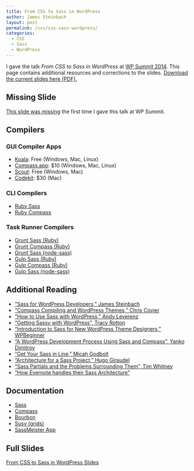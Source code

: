 ```yaml
---
title: From CSS to Sass in WordPress
author: James Steinbach
layout: post
permalink: /css/css-sass-wordpress/
categories:
  - CSS
  - Sass
  - WordPress
---
```

I gave the talk *From CSS to Sass in WordPress* at <a title="WP Summit 2014" href="http://environmentsforhumans.com/2014/wp-summit/" target="_blank">WP Summit 2014</a>. This page contains additional resources and corrections to the slides. [Download the current slides here (PDF).][1]

## Missing Slide

[This slide was missing][2] the first time I gave this talk at WP Summit.

## Compilers

### GUI Compiler Apps

* [Koala](http://koala-app.com/): Free (Windows, Mac, Linux)
* [Compass.app](http://compass.kkbox.com/): $10 (Windows, Mac, Linux)
* [Scout](http://mhs.github.io/scout-app): Free (Windows, Mac)
* [Codekit](http://incident57.com/codekit): $30 (Mac)

### CLI Compilers

* [Ruby Sass](http://sass-lang.com/install)
* [Ruby Compass](http://compass-style.org/install/)

### Task Runner Compilers

* [Grunt Sass (Ruby)](https://github.com/gruntjs/grunt-contrib-sass)
* [Grunt Compass (Ruby)](https://github.com/gruntjs/grunt-contrib-compass)
* [Grunt Sass (node-sass)](https://github.com/sindresorhus/grunt-sass)
* [Gulp Sass (Ruby)](https://www.npmjs.com/package/gulp-ruby-sass)
* [Gulp Compass (Ruby)](https://www.npmjs.com/package/gulp-compass)
* [Gulp Sass (node-sass)](https://www.npmjs.com/package/gulp-sass)

## Additional Reading

* [“Sass for WordPress Developers,” James Steinbach](http://www.sitepoint.com/sass-for-wordpress-developers/)
* [“Compass Compiling and WordPress Themes,” Chris Coyier](http://css-tricks.com/compass-compiling-and-wordpress-themes/)
* [“How to Use Sass with WordPress,” Andy Leverenz](http://elegantthemes.com/blog/tips-tricks/how-to-use-sass-with-wordpress-a-step-by-step-guide)
* [“Getting Sassy with WordPress”, Tracy Rotton](http://wordpress.tv/2014/11/11/tracy-rotton-getting-sassy-with-wordpress/)
* [“Introduction to Sass for New WordPress Theme Designers,” WPBeginner](http://www.wpbeginner.com/wp-tutorials/introduction-to-sass-for-new-wordpress-theme-designers/)
* [“A WordPress Development Process Using Sass and Compass”, Yanko Dimitrov](http://code.tutsplus.com/tutorials/a-wordpress-development-process-using-sass-and-compass--cms-21861)
* [“Get Your Sass in Line,” Micah Godbolt](http://godbolt.me/blog/get-your-sass-in-line.html)
* [“Architecture for a Sass Project,” Hugo Giraudel](http://sitepoint.com/architecture-sass-project/)
* [“Sass Partials and the Problems Surrounding Them”, Tim Whitney](https://medium.com/@timodwhit/sass-partials-and-the-problems-surrounding-them-1d9217aa6dee)
* [“How Evernote handles their Sass Architecture”](http://blog.evernote.com/tech/2014/12/17/evernote-handles-sass-architecture/)

## Documentation

  * <a title="Sass Documentation" href="http://sass-lang.com/" target="_blank">Sass</a>
  * <a title="Compass Documentation" href="http://compass-style.org/" target="_blank">Compass</a>
  * <a title="Bourbon Documentation" href="http://bourbon.io/docs/" target="_blank">Bourbon</a>
  * <a title="Susy Documentation" href="http://susydocs.oddbird.net/" target="_blank">Susy (grids)</a>
  * <a title="SassMeister App" href="http://sassmeister.com/" target="_blank">SassMeister App</a>

## Full Slides

[From CSS to Sass in WordPress Slides][1]

 [1]: /images/CSS-Sass-WP.pdf "From CSS to Sass in WordPress Slides"
 [2]: /images/missing-slide.jpg